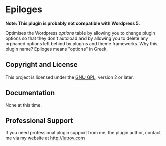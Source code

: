 # Epiloges

__Note: This plugin is probably not compatible with Wordpress 5.__

Optimises the Wordpress _options_ table by allowing you to change plugin options so that they don't autoload and by allowing you to delete any orphaned options left behind by plugins and theme frameworks. Why this plugin name? Epiloges means "options" in Greek.

## Copyright and License

This project is licensed under the [GNU GPL](http://www.gnu.org/licenses/old-licenses/gpl-2.0.html), version 2 or later.

## Documentation

None at this time.

## Professional Support

If you need professional plugin support from me, the plugin author, contact me via my website at http://lutrov.com
